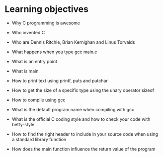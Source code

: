 
# Learning objectives

- Why C programming is awesome

- Who invented C

-  Who are Dennis Ritchie, Brian Kernighan and Linus Torvalds

- What happens when you type gcc main.c


- What is an entry point

- What is main

- How to print text using printf, puts and putchar

- How to get the size of a specific type using the unary operator sizeof

- How to compile using gcc

- What is the default program name when compiling with gcc

- What is the official C coding style and how to check your code with betty-style

- How to find the right header to include in your source code when using a standard library function

- How does the main function influence the return value of the program


